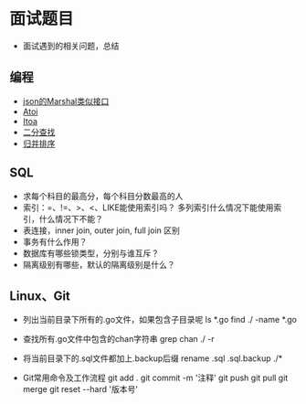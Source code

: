 # 面试题目
- 面试遇到的相关问题，总结

## 编程
- [json的Marshal类似接口](json_convert.go)
- [Atoi](atoi.go)
- [Itoa](itoa.go)
- [二分查找](binary_search.go)
- [归并排序](binary_search.go)


## SQL
- 求每个科目的最高分，每个科目分数最高的人
- 索引：=、!=、>、<、LIKE能使用索引吗？ 多列索引什么情况下能使用索引，什么情况下不能？
- 表连接，inner join, outer join, full join 区别
- 事务有什么作用？
- 数据库有哪些锁类型，分别与谁互斥？
- 隔离级别有哪些，默认的隔离级别是什么？


## Linux、Git
- 列出当前目录下所有的.go文件，如果包含子目录呢
ls *.go
find ./ -name *.go

- 查找所有.go文件中包含的chan字符串
grep chan ./ -r

- 将当前目录下的.sql文件都加上.backup后缀
rename .sql .sql.backup ./*

- Git常用命令及工作流程
git add .
git commit -m '注释'
git push
git pull
git merge
git reset --hard '版本号'


